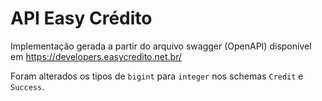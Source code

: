 # API Easy Crédito

Implementação gerada a partir do arquivo swagger (OpenAPI) disponível em https://developers.easycredito.net.br/

Foram alterados os tipos de `bigint` para `integer` nos schemas `Credit` e `Success`.
